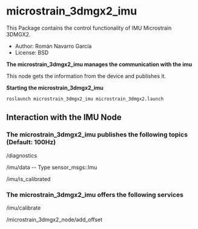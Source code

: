 # microstrain\_3dmgx2\_imu #

This Package contains the control functionality of IMU Microstrain 3DMGX2.

  * Author: Román Navarro García
  * License: BSD


**The microstrain\_3dmgx2\_imu manages the communication with the imu**

This node gets the information from the device and publishes it.

**Starting the microstrain\_3dmgx2\_imu**

`roslaunch microstrain_3dmgx2_imu microstrain_3dmgx2.launch`


## Interaction with the IMU Node ##

### The microstrain\_3dmgx2\_imu publishes the following topics (Default: 100Hz) ###

/diagnostics

/imu/data -- Type sensor\_msgs::Imu

/imu/is\_calibrated

### The microstrain\_3dmgx2\_imu offers the following services ###

/imu/calibrate

/microstrain\_3dmgx2\_node/add\_offset